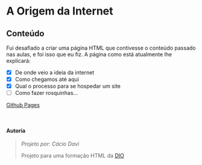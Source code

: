 # A Origem da Internet

## Conteúdo
Fui desafiado a criar uma página HTML que contivesse o conteúdo passado nas aulas, e foi isso que eu fiz.
A página como está atualmente lhe explicará:

  - [X] De onde veio a ideia da internet
  - [X] Como chegamos até aqui
  - [X] Qual o processo para se hospedar um site
  - [ ] Como fazer rosquinhas...

<p>
  <a href="https://caciodavi.github.io/Internet-Origin/">
    Github Pages
  </a>
</p>

<br>

<h4>Autoria</h4>
<blockquote>
  <em>Projeto por: Cácio Davi</em>
  <p>Projeto para uma formação HTML da 
    <a href="https://www.dio.me/">DIO</a>
  </p>
</blockquote>